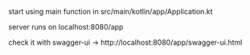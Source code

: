 start using main function in src/main/kotlin/app/Application.kt

server runs on localhost:8080/app

check it with swagger-ui -> http://localhost:8080/app/swagger-ui.html
